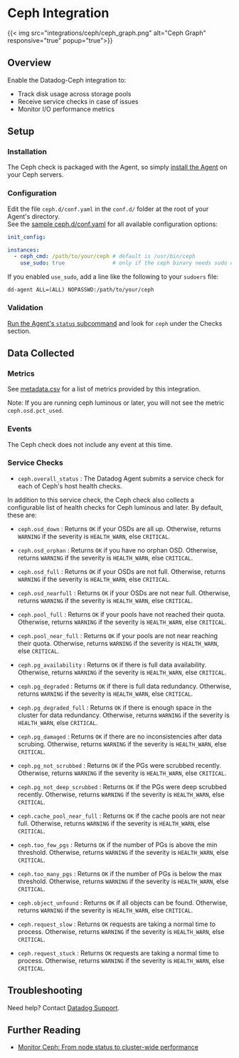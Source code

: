 # Ceph Integration
{{< img src="integrations/ceph/ceph_graph.png" alt="Ceph Graph" responsive="true" popup="true">}}
## Overview

Enable the Datadog-Ceph integration to:

  * Track disk usage across storage pools
  * Receive service checks in case of issues
  * Monitor I/O performance metrics

## Setup
### Installation

The Ceph check is packaged with the Agent, so simply [install the Agent][1] on your Ceph servers.

### Configuration
 
Edit the file `ceph.d/conf.yaml` in the `conf.d/` folder at the root of your Agent's directory.  
See the [sample ceph.d/conf.yaml][2] for all available configuration options:  

```yaml
init_config:

instances:
  - ceph_cmd: /path/to/your/ceph # default is /usr/bin/ceph
    use_sudo: true               # only if the ceph binary needs sudo on your nodes
```

If you enabled `use_sudo`, add a line like the following to your `sudoers` file:

```
dd-agent ALL=(ALL) NOPASSWD:/path/to/your/ceph
```

### Validation

[Run the Agent's `status` subcommand][3] and look for `ceph` under the Checks section.

## Data Collected
### Metrics

See [metadata.csv][4] for a list of metrics provided by this integration.

Note: If you are running ceph luminous or later, you will not see the metric `ceph.osd.pct_used`.

### Events
The Ceph check does not include any event at this time.

### Service Checks

* `ceph.overall_status` : The Datadog Agent submits a service check for each of Ceph's host health checks.

In addition to this service check, the Ceph check also collects a configurable list of health checks for Ceph luminous and later. By default, these are:

* `ceph.osd_down` : Returns `OK` if your OSDs are all up. Otherwise, returns `WARNING` if the severity is `HEALTH_WARN`, else `CRITICAL`.

* `ceph.osd_orphan` : Returns `OK` if you have no orphan OSD. Otherwise, returns `WARNING` if the severity is `HEALTH_WARN`, else `CRITICAL`.

* `ceph.osd_full` : Returns `OK` if your OSDs are not full. Otherwise, returns `WARNING` if the severity is `HEALTH_WARN`, else `CRITICAL`.

* `ceph.osd_nearfull` : Returns `OK` if your OSDs are not near full. Otherwise, returns `WARNING` if the severity is `HEALTH_WARN`, else `CRITICAL`.

* `ceph.pool_full` : Returns `OK` if your pools have not reached their quota. Otherwise, returns `WARNING` if the severity is `HEALTH_WARN`, else `CRITICAL`.

* `ceph.pool_near_full` : Returns `OK` if your pools are not near reaching their quota. Otherwise, returns `WARNING` if the severity is `HEALTH_WARN`, else `CRITICAL`.

* `ceph.pg_availability` : Returns `OK` if there is full data availability. Otherwise, returns `WARNING` if the severity is `HEALTH_WARN`, else `CRITICAL`.

* `ceph.pg_degraded` : Returns `OK` if there is full data redundancy. Otherwise, returns `WARNING` if the severity is `HEALTH_WARN`, else `CRITICAL`.

* `ceph.pg_degraded_full` : Returns `OK` if there is enough space in the cluster for data redundancy. Otherwise, returns `WARNING` if the severity is `HEALTH_WARN`, else `CRITICAL`.

* `ceph.pg_damaged` : Returns `OK` if there are no inconsistencies after data scrubing. Otherwise, returns `WARNING` if the severity is `HEALTH_WARN`, else `CRITICAL`.

* `ceph.pg_not_scrubbed` : Returns `OK` if the PGs were scrubbed recently. Otherwise, returns `WARNING` if the severity is `HEALTH_WARN`, else `CRITICAL`.

* `ceph.pg_not_deep_scrubbed` : Returns `OK` if the PGs were deep scrubbed recently. Otherwise, returns `WARNING` if the severity is `HEALTH_WARN`, else `CRITICAL`.

* `ceph.cache_pool_near_full` : Returns `OK` if the cache pools are not near full. Otherwise, returns `WARNING` if the severity is `HEALTH_WARN`, else `CRITICAL`.

* `ceph.too_few_pgs` : Returns `OK` if the number of PGs is above the min threshold. Otherwise, returns `WARNING` if the severity is `HEALTH_WARN`, else `CRITICAL`.

* `ceph.too_many_pgs` : Returns `OK` if the number of PGs is below the max threshold. Otherwise, returns `WARNING` if the severity is `HEALTH_WARN`, else `CRITICAL`.

* `ceph.object_unfound` : Returns `OK` if all objects can be found. Otherwise, returns `WARNING` if the severity is `HEALTH_WARN`, else `CRITICAL`.

* `ceph.request_slow` : Returns `OK` requests are taking a normal time to process. Otherwise, returns `WARNING` if the severity is `HEALTH_WARN`, else `CRITICAL`.

* `ceph.request_stuck` : Returns `OK` requests are taking a normal time to process. Otherwise, returns `WARNING` if the severity is `HEALTH_WARN`, else `CRITICAL`.

## Troubleshooting
Need help? Contact [Datadog Support][5].

## Further Reading

* [Monitor Ceph: From node status to cluster-wide performance][6]


[1]: https://app.datadoghq.com/account/settings#agent
[2]: https://github.com/DataDog/integrations-core/blob/master/ceph/conf.yaml.example
[3]: https://docs.datadoghq.com/agent/faq/agent-commands/#agent-status-and-information
[4]: https://github.com/DataDog/integrations-core/blob/master/ceph/metadata.csv
[5]: http://docs.datadoghq.com/help/
[6]: https://www.datadoghq.com/blog/monitor-ceph-datadog/

